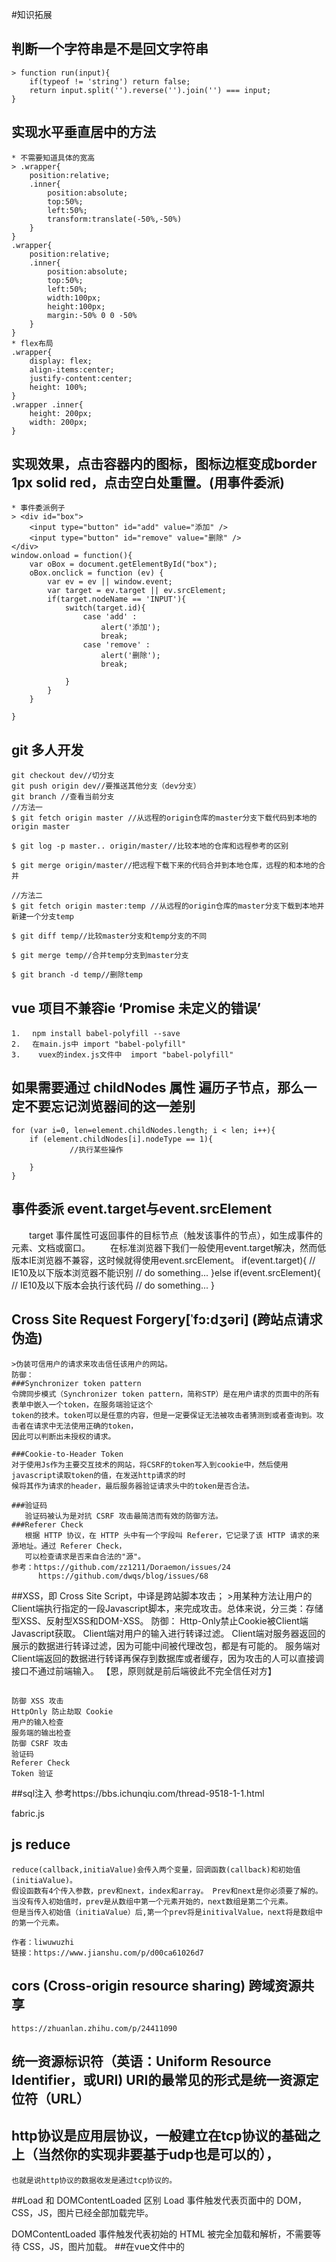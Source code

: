 #知识拓展

## 判断一个字符串是不是回文字符串
    > function run(input){
        if(typeof != 'string') return false;
        return input.split('').reverse('').join('') === input;
    }
    
## 实现水平垂直居中的方法
    * 不需要知道具体的宽高
    > .wrapper{
        position:relative;
        .inner{
            position:absolute;
            top:50%;
            left:50%;
            transform:translate(-50%,-50%)
        }
    }
    .wrapper{
        position:relative;
        .inner{
            position:absolute;
            top:50%;
            left:50%;
            width:100px;
            height:100px;
            margin:-50% 0 0 -50%
        }
    }
    * flex布局
    .wrapper{
        display: flex;
        align-items:center;
        justify-content:center;
        height: 100%;
    }
    .wrapper .inner{
        height: 200px;
        width: 200px;
    }
## 实现效果，点击容器内的图标，图标边框变成border 1px solid red，点击空白处重置。(用事件委派)
    * 事件委派例子
    > <div id="box">
        <input type="button" id="add" value="添加" />
        <input type="button" id="remove" value="删除" />
    </div>
    window.onload = function(){
        var oBox = document.getElementById("box");
        oBox.onclick = function (ev) {
            var ev = ev || window.event;
            var target = ev.target || ev.srcElement;
            if(target.nodeName == 'INPUT'){
                switch(target.id){
                    case 'add' :
                        alert('添加');
                        break;
                    case 'remove' :
                        alert('删除');
                        break;
                   
                }
            }
        }
        
    }
## git 多人开发
    git checkout dev//切分支
    git push origin dev//要推送其他分支（dev分支）
    git branch //查看当前分支
    //方法一
    $ git fetch origin master //从远程的origin仓库的master分支下载代码到本地的origin master
    
    $ git log -p master.. origin/master//比较本地的仓库和远程参考的区别
    
    $ git merge origin/master//把远程下载下来的代码合并到本地仓库，远程的和本地的合并
    
    //方法二
    $ git fetch origin master:temp //从远程的origin仓库的master分支下载到本地并新建一个分支temp
    
    $ git diff temp//比较master分支和temp分支的不同
    
    $ git merge temp//合并temp分支到master分支
    
    $ git branch -d temp//删除temp
    
## vue 项目不兼容ie ‘Promise 未定义的错误’
    1. 　npm install babel-polyfill --save
    2. 　在main.js中 import "babel-polyfill"
    3.    vuex的index.js文件中  import "babel-polyfill"
## 如果需要通过 childNodes 属性 遍历子节点，那么一定不要忘记浏览器间的这一差别
    for (var i=0, len=element.childNodes.length; i < len; i++){ 
        if (element.childNodes[i].nodeType == 1){
                 //执行某些操作 
        
        }
    }
## 事件委派 event.target与event.srcElement
　　target 事件属性可返回事件的目标节点（触发该事件的节点），如生成事件的元素、文档或窗口。
　　在标准浏览器下我们一般使用event.target解决，然而低版本IE浏览器不兼容，这时候就得使用event.srcElement。
    if(event.target){ // IE10及以下版本浏览器不能识别
        // do something...
    }else if(event.srcElement){   // IE10及以下版本会执行该代码
        // do something...
    }
## Cross Site Request Forgery[ˈfɔ:dʒəri]  (跨站点请求伪造)   
    >伪装可信用户的请求来攻击信任该用户的网站。
    防御：
    ###Synchronizer token pattern
    令牌同步模式（Synchronizer token pattern，简称STP）是在用户请求的页面中的所有表单中嵌入一个token，在服务端验证这个
    token的技术。token可以是任意的内容，但是一定要保证无法被攻击者猜测到或者查询到。攻击者在请求中无法使用正确的token，
    因此可以判断出未授权的请求。
    
    ###Cookie-to-Header Token
    对于使用Js作为主要交互技术的网站，将CSRF的token写入到cookie中，然后使用javascript读取token的值，在发送http请求的时
    候将其作为请求的header，最后服务器验证请求头中的token是否合法。
    
    ###验证码
       验证码被认为是对抗 CSRF 攻击最简洁而有效的防御方法。
    ###Referer Check
       根据 HTTP 协议，在 HTTP 头中有一个字段叫 Referer，它记录了该 HTTP 请求的来源地址。通过 Referer Check，
       可以检查请求是否来自合法的"源"。
    参考：https://github.com/zz1211/Doraemon/issues/24
          https://github.com/dwqs/blog/issues/68
##XSS，即 Cross Site Script，中译是跨站脚本攻击；
    >用某种方法让用户的Client端执行指定的一段Javascript脚本，来完成攻击。总体来说，分三类：存储型XSS、反射型XSS和DOM-XSS。
    防御：
    Http-Only禁止Cookie被Client端Javascript获取。
    Client端对用户的输入进行转译过滤。
    Client端对服务器返回的展示的数据进行转译过滤，因为可能中间被代理改包，都是有可能的。
    服务端对Client端返回的数据进行转译再保存到数据库或者缓存，因为攻击的人可以直接调接口不通过前端输入。
    【恩，原则就是前后端彼此不完全信任对方】
    
##
    防御 XSS 攻击
    HttpOnly 防止劫取 Cookie
    用户的输入检查
    服务端的输出检查
    防御 CSRF 攻击
    验证码
    Referer Check
    Token 验证
##sql注入
   参考https://bbs.ichunqiu.com/thread-9518-1-1.html
   
   fabric.js
   
## js reduce
    reduce(callback,initiaValue)会传入两个变量，回调函数(callback)和初始值(initiaValue)。
    假设函数有4个传入参数，prev和next，index和array。 Prev和next是你必须要了解的。
    当没有传入初始值时，prev是从数组中第一个元素开始的，next数组是第二个元素。
    但是当传入初始值（initiaValue）后,第一个prev将是initivalValue，next将是数组中的第一个元素。
    
    作者：liwuwuzhi
    链接：https://www.jianshu.com/p/d00ca61026d7
## cors (Cross-origin resource sharing) 跨域资源共享
    https://zhuanlan.zhihu.com/p/24411090
##  统一资源标识符（英语：Uniform Resource Identifier，或URI)  URI的最常见的形式是统一资源定位符（URL）
##  http协议是应用层协议，一般建立在tcp协议的基础之上（当然你的实现非要基于udp也是可以的），
    也就是说http协议的数据收发是通过tcp协议的。
##Load 和 DOMContentLoaded 区别
  Load 事件触发代表页面中的 DOM，CSS，JS，图片已经全部加载完毕。
  
  DOMContentLoaded 事件触发代表初始的 HTML 被完全加载和解析，不需要等待 CSS，JS，图片加载。
##在vue文件中的<style>内填写需要引用的文件
@import "./css/indexTest.css";

## ljdm
    mounted() {
        this.$refs['my-tag'].addEventListener(this.myEvent,() => {
             // Some logic..
        });
    },
    beforeDestroy() {
        this.$refs['my-tag'].addEventListener(this.myEvent,() => {
             // Some logic..
        });
    }
##递归组件
　　组件在它的模板内可以递归地调用自己，只有当它有 name 选项时才可以。 
##  
参数或查询的改变并不会触发进入/离开的导航守卫。你可以通过观察 $route 对象来应对这些变化，或使用 beforeRouteUpdate 的组件内守卫。

## vueRouter  滚动行为

    const router = new VueRouter({
      routes: [...],
      scrollBehavior (to, from, savedPosition) {
        // return 期望滚动到哪个的位置
      }
    })
    
    ###如果你要模拟“滚动到锚点”的行为：
    
    scrollBehavior (to, from, savedPosition) {
      if (to.hash) {
        return {
          selector: to.hash
        }
      }
    }
## VUE 父子组件 props
    1.Vue.component('my-component', {
      props: {
        // 基础的类型检查 (`null` 匹配任何类型)
        propA: Number,
        // 多个可能的类型
        propB: [String, Number],
        // 必填的字符串
        propC: {
          type: String,
          required: true
        },
        // 带有默认值的数字
        propD: {
          type: Number,
          default: 100
        },
        // 带有默认值的对象
        propE: {
          type: Object,
          // 对象或数组默认值必须从一个工厂函数获取
          default: function () {
            return { message: 'hello' }
          }
        },
        // 自定义验证函数
        propF: {
          validator: function (value) {
            // 这个值必须匹配下列字符串中的一个
            return ['success', 'warning', 'danger'].indexOf(value) !== -1
          }
        }
      }
    })
    2.Vue.component('blog-post', {
        // 在 JavaScript 中是 camelCase 的
        props: ['postTitle'],
        template: '<h3>{{ postTitle }}</h3>'
      })
##for in   for of
    for..of和for..in均可迭代一个列表；但是用于迭代的值却不同，for..in迭代的是对象的 键 的列表，
    而for..of则迭代对象的键对应的值。
    另一个区别是for..in可以操作任何对象；它提供了查看对象属性的一种方法。 
    但是 for..of关注于迭代对象的值。内置对象Map和Set已经实现了Symbol.iterator方法，让我们可以访问它们保存的值。
    >let pets = new Set(["Cat", "Dog", "Hamster"]);
     pets["species"] = "mammals";
     
     for (let pet in pets) {
         console.log(pet); // "species"
     }
     
     for (let pet of pets) {
         console.log(pet); // "Cat", "Dog", "Hamster"
     }
## vue 父子组件的生命周期顺序
    父组件 beforecreate ->created ->beforemount -> 子组件beforecreate ->created ->beforemount ->mounted->父组件mounted 
## Css样式书写
    > <div class="color">
          <ul class="color-list"> //类名-具体名字
              <li class="color-tag"><a href="#">
                  <div class="color-block"></div>
                  <span>花色</span></a></li>
          </ul>
      </div>
## 函数柯里化
        function add(a){
            return function(b){
                return function(c){
                    return a+b+c
                }
            }
        }
        add(2)(3)(4);
## backdrop-filter: blur(2px);//为一个元素后面区域添加图形效果（如模糊或颜色偏移）。
## .clearfix
    使用伪元素来清除浮动
    　　　　.clearfix:after{
    　　　　　　content:"";//设置内容为空
    　　　　　　height:0;//高度为0
    　　　　　　line-height:0;//行高为0
    　　　　　　display:block;//将文本转为块级元素
    　　　　　　visibility:hidden;//将元素隐藏
    　　　　　　clear:both//清除浮动
    　　　　　}
    　　　　.clearfix{
    　　　　　　zoom:1;为了兼容IE
    　　　　}
## position
      absolute: 生成绝对定位的元素，相对于 static 定位以外的第一个父元素进行定位。
      fixed: 生成绝对定位的元素，相对于浏览器窗口进行定位。
      relative: 生成相对定位的元素，相对于其正常位置进行定位。
      static :	默认值。没有定位，元素出现在正常的流中
      inherit :	规定应该从父元素继承 position 属性的值。
## addEventLisenter
    使用 addEventListener 函数来监听事件时，第三个参数设置为 false，这样监听事件时只会监听冒泡阶段发生的事件。
         IE 浏览器不支持在捕获阶段监听事件，为了统一而设置的，毕竟 IE 浏览器的份额是不可忽略的。
## 停止事件冒泡（stopPropagation）
    element.addEventListener('click', function(event) {
        event.stopPropagation();
    }, false);
##IE 下绑定事件
  在 IE 下面绑定一个事件监听，在 IE9- 无法使用标准的 addEventListener 函数，而是使用自家的 attachEvent，具体用法：
  
  element.attachEvent(<event-name>, <callback>);
##IE 中 Event 对象需要注意的地方
  IE 中往回调函数中传递的事件对象与标准也有一些差异，你需要使用 window.event 来获取事件对象。所以你通常会写出下面代码来获取事件对象：
  
  event = event || window.event
  此外还有一些事件属性有差别，比如比较常用的 event.target 属性，IE 中没有，而是使用 event.srcElement 来代替。如果你的回调函数需要处理触发事件的节点，那么需要写：
  
  node = event.srcElement || event.target;
## window 的 load 事件，当页面内所有资源全部加载完成之后就会触发。

## 节流和防抖
使用函数 throttle 或者 debounce 技巧来进行优化，throttle 方法大体思路就是在某一段时间内无论多次调用，只执行一次函数
，到达时间就执行；debounce 方法大体思路就是在某一段时间内等待是否还会重复调用，如果不会再调用，就执行函数，如果还有重
复调用，则不执行继续等待。

##js自定义事件

使用自定义事件需要注意兼容性问题，而使用 jQuery 就简单多了：

// 绑定自定义事件
$(element).on('myCustomEvent', function(){});

// 触发事件
$(element).trigger('myCustomEvent');

##调用构造函数new一个对象实际上会经历以下 4 个步骤：
 (1) 创建一个新对象；
 (2) 将构造函数的作用域赋给新对象（因此 this 就指向了这个新对象）； 
 (3) 执行构造函数中的代码（为这个新对象添加属性）； 
 (4) 返回新对象。
## Immutable
Immutable Data 就是一旦创建，就不能再被更改的数据。对 Immutable 对象的任何修改或添加删除操作都会返回一个新的 Immutable
 对象。Immutable 实现的原理是 Persistent Data Structure（持久化数据结构），也就是使用旧数据创建新数据时，要保证旧数据同
 时可用且不变。同时为了避免 deepCopy 把所有节点都复制一遍带来的性能损耗，Immutable 使用了Structural Sharing（结构共享）
 ，即如果对象树中一个节点发生变化，只修改这个节点和受它影响的父节点，其它节点则进行共享
 
 
 ## ES5继承的六种方式
 
 待补充？？？
 
 
 
 ## 什么是CSS Modules？
    > import styles from "./styles.css";
      
      element.innerHTML = 
          `<h1 class="${styles.title}">
              An example heading
            </h1>`;




    
    
    